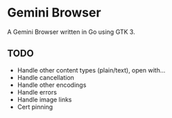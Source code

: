 # Gemini Browser

A Gemini Browser written in Go using GTK 3.

## TODO

- Handle other content types (plain/text), open with...
- Handle cancellation
- Handle other encodings
- Handle errors
- Handle image links 
- Cert pinning